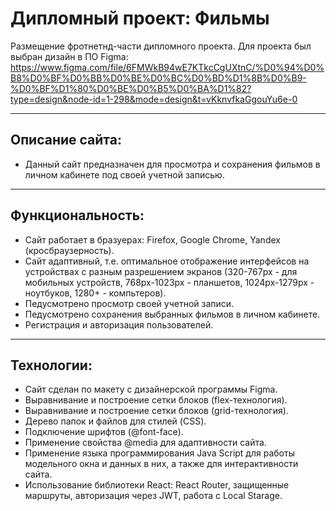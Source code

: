 # Дипломный проект: Фильмы

Размещение фротнетнд-части дипломного проекта.
Для проекта был выбран дизайн в ПО Figma: https://www.figma.com/file/6FMWkB94wE7KTkcCgUXtnC/%D0%94%D0%B8%D0%BF%D0%BB%D0%BE%D0%BC%D0%BD%D1%8B%D0%B9-%D0%BF%D1%80%D0%BE%D0%B5%D0%BA%D1%82?type=design&node-id=1-298&mode=design&t=vKknvfkaGgouYu6e-0
___________________________
## Описание сайта:
* Данный сайт предназначен для просмотра и сохранения фильмов в личном кабинете под своей учетной записью.

___________________________
## Функциональность:
* Сайт работает в бразуерах: Firefox, Google Chrome, Yandex (кросбраузерность).
* Сайт адаптивный, т.е. оптимальное отображение интерфейсов на устройствах с разным разрешением экранов (320-767px - для мобильных устройств, 768px-1023px - планшетов, 1024px-1279px - ноутбуков, 1280+ - компьтеров).
* Педусмотрено просмотр своей учетной записи.
* Педусмотрено сохранения выбранных фильмов в личном кабинете.
* Регистрация и авторизация пользователей.

___________________________
## Технологии:
* Сайт сделан по макету с дизайнерской программы Figma.
* Выравнивание и построение сетки блоков (flex-технология).
* Выравнивание и построение сетки блоков (grid-технология).
* Дерево папок и файлов для стилей (CSS).
* Подключение шрифтов (@font-face).
* Применение свойства @media для адаптивности сайта.
* Применение языка программирования Java Script для работы модельного окна и данных в них, а также для интерактивности сайта.
* Использование библиотеки React: React Router, защищенные маршруты, авторизация через JWT, работа с Local Starage.
